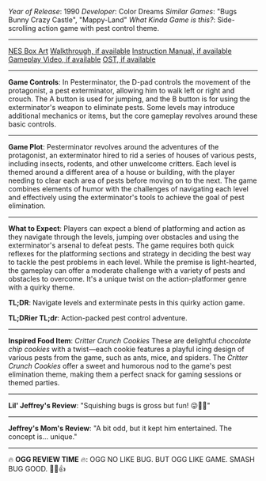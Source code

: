 *Year of Release*: 1990
*Developer*: Color Dreams
*Similar Games*: "Bugs Bunny Crazy Castle", "Mappy-Land"
*What Kinda Game is this?*: Side-scrolling action game with pest control theme.

---
[NES Box Art](https://www.google.com/search?tbm=isch&q=NES+Box+Art+Pesterminator) 
[Walkthrough, if available](https://www.google.com/search?q=Walkthrough+NES+Pesterminator)
[Instruction Manual, if available](https://www.google.com/search?q=NES+Instruction+Manual+Pesterminator)
[Gameplay Video, if available](https://www.youtube.com/results?search_query=gameplay+NES+Pesterminator) 
[OST, if available](https://www.youtube.com/results?search_query=gameplay+NES+Pesterminator+OST)

- - -
**Game Controls**:
In Pesterminator, the D-pad controls the movement of the protagonist, a pest exterminator, allowing him to walk left or right and crouch. The A button is used for jumping, and the B button is for using the exterminator's weapon to eliminate pests. Some levels may introduce additional mechanics or items, but the core gameplay revolves around these basic controls.

- - -
**Game Plot**: 
Pesterminator revolves around the adventures of the protagonist, an exterminator hired to rid a series of houses of various pests, including insects, rodents, and other unwelcome critters. Each level is themed around a different area of a house or building, with the player needing to clear each area of pests before moving on to the next. The game combines elements of humor with the challenges of navigating each level and effectively using the exterminator's tools to achieve the goal of pest elimination.

- - -
**What to Expect**: 
Players can expect a blend of platforming and action as they navigate through the levels, jumping over obstacles and using the exterminator's arsenal to defeat pests. The game requires both quick reflexes for the platforming sections and strategy in deciding the best way to tackle the pest problems in each level. While the premise is light-hearted, the gameplay can offer a moderate challenge with a variety of pests and obstacles to overcome. It's a unique twist on the action-platformer genre with a quirky theme.

**TL;DR**:
Navigate levels and exterminate pests in this quirky action game.

**TL;DRier TL;dr**: 
Action-packed pest control adventure.

---
**Inspired Food Item**: *Critter Crunch Cookies*
These are delightful *chocolate chip cookies* with a twist—each cookie features a playful icing design of various pests from the game, such as ants, mice, and spiders. The *Critter Crunch Cookies* offer a sweet and humorous nod to the game's pest elimination theme, making them a perfect snack for gaming sessions or themed parties.

---
**Lil' Jeffrey's Review**: "Squishing bugs is gross but fun! 😜🐜🍪"

---
**Jeffrey's Mom's Review**: "A bit odd, but it kept him entertained. The concept is... unique."

---
🔥 **OGG REVIEW TIME** 🔥: OGG NO LIKE BUG. BUT OGG LIKE GAME. SMASH BUG GOOD. 🐜❌👍
